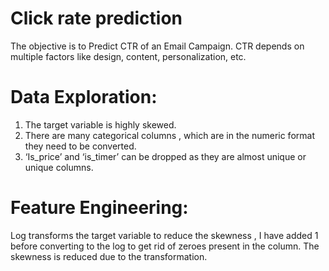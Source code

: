 # Click rate prediction
The objective is to Predict CTR of an Email Campaign. CTR depends on multiple factors like design, content, personalization, etc.

# Data Exploration: 

1. The target variable is highly skewed.
2. There are many categorical columns , which are in the numeric format they need to be converted.
3. ‘Is_price’ and ‘is_timer’ can be dropped as they are almost unique or unique columns.

# Feature Engineering:
Log transforms the target variable to reduce the skewness , I have added 1 before converting to the log to get rid of zeroes present in the column. The skewness is reduced due to the transformation.
